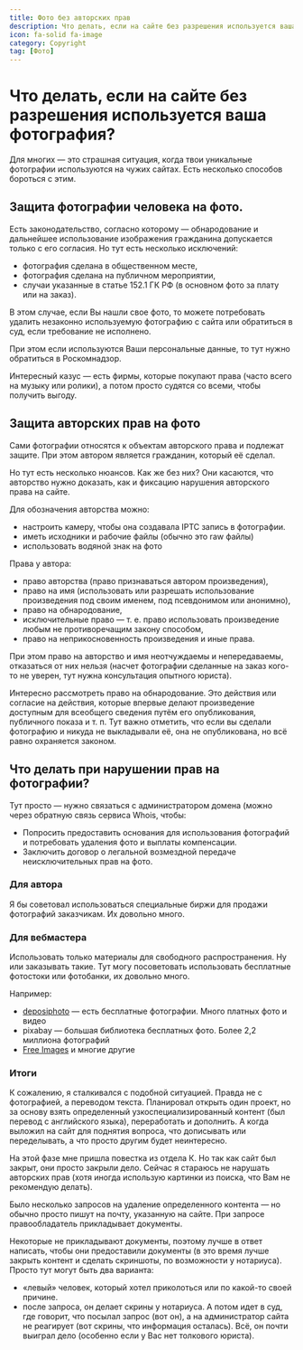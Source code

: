 ```yaml
---
title: Фото без авторских прав
description: Что делать, если на сайте без разрешения используется ваша фотография?
icon: fa-solid fa-image
category: Copyright
tag: [Фото]
---
```


# Что делать, если на сайте без разрешения используется ваша фотография?

Для многих — это страшная ситуация, когда твои уникальные фотографии используются на чужих сайтах. Есть несколько способов бороться с этим.

## Защита фотографии человека на фото.

Есть законодательство, согласно которому — обнародование и дальнейшее использование изображения гражданина допускается только с его согласия. Но тут есть несколько исключений:

* фотография сделана в общественном месте,
* фотография сделана на публичном мероприятии,
* случаи указанные в статье 152.1 ГК РФ (в основном фото за плату или на заказ).

В этом случае, если Вы нашли свое фото, то можете потребовать удалить незаконно используемую фотографию с сайта или обратиться в суд, если требование не исполнено.

При этом если используются Ваши персональные данные, то тут нужно обратиться в Роскомнадзор.

Интересный казус — есть фирмы, которые покупают права (часто всего на музыку или ролики), а потом просто судятся со всеми, чтобы получить выгоду.

## Защита авторских прав на фото

Сами фотографии относятся к объектам авторского права и подлежат защите. При этом автором является гражданин, который её сделал.

Но тут есть несколько нюансов. Как же без них? Они касаются, что авторство нужно доказать, как и фиксацию нарушения авторского права на сайте.

Для обозначения авторства можно:

* настроить камеру, чтобы она создавала IPTC запись в фотографии.
* иметь исходники и рабочие файлы (обычно это raw файлы)
* использовать водяной знак на фото

Права у автора:

* право авторства (право признаваться автором произведения),
* право на имя (использовать или разрешать использование произведения под своим именем, под псевдонимом или анонимно),
* право на обнародование,
* исключительные право — т. е. право использовать произведение любым не противоречащим закону способом,
* право на неприкосновенность произведения и иные права.

При этом право на авторство и имя неотчуждаемы и непередаваемы, отказаться от них нельзя (насчет фотографии сделанные на заказ кого-то не уверен, тут нужна консультация опытного юриста).

Интересно рассмотреть право на обнародование. Это действия или согласие на действия, которые впервые делают произведение доступным для всеобщего сведения путём его опубликования, публичного показа и т. п. Тут важно отметить, что если вы сделали фотографию и никуда не выкладывали её, она не опубликована, но всё равно охраняется законом.

## Что делать при нарушении прав на фотографии?

Тут просто — нужно связаться с администратором домена (можно через обратную связь сервиса Whois, чтобы:

* Попросить предоставить основания для использования фотографий и потребовать удаления фото и выплаты компенсации.
* Заключить договор о легальной возмездной передаче неисключительных прав на фото.

### Для автора

Я бы советовал использоваться специальные биржи для продажи фотографий заказчикам. Их довольно много.

### Для вебмастера

Использовать только материалы для свободного распространения. Ну или заказывать такие. Тут могу посоветовать использовать бесплатные фотостоки или фотобанки, их довольно много.

Например:

* [deposiphoto](http://depositphotos.com/?ref=2948001) — есть бесплатные фотографии. Много платных фото и видео
* pixabay — большая библиотека бесплатных фото. Более 2,2 миллиона фотографий
* [Free Images](https://ru.freeimages.com/) и многие другие

### Итоги

К сожалению, я сталкивался с подобной ситуацией. Правда не с фотографией, а переводом текста. Планировал открыть один проект, но за основу взять определенный узкоспециализированный контент (был перевод с английского языка), переработать и дополнить. А когда выложил на сайт для поднятия вопроса, что дописывать или переделывать, а что просто другим будет неинтересно.

На этой фазе мне пришла повестка из отдела К. Но так как сайт был закрыт, они просто закрыли дело. Сейчас я стараюсь не нарушать авторских прав (хотя иногда использую картинки из поиска, что Вам не рекомендую делать).

Было несколько запросов на удаление определенного контента — но обычно просто пишут на почту, указанную на сайте. При запросе правообладатель прикладывает документы.

Некоторые не прикладывают документы, поэтому лучше в ответ написать, чтобы они предоставили документы (в это время лучше закрыть контент и сделать скриншоты, по возможности у нотариуса). Просто тут могут быть два варианта:

* «левый» человек, который хотел приколоться или по какой-то своей причине.
* после запроса, он делает скрины у нотариуса. А потом идет в суд, где говорит, что посылал запрос (вот он), а на администратор сайта не реагирует (вот скрины, что информация осталась). Всё, он почти выиграл дело (особенно если у Вас нет толкового юриста).
